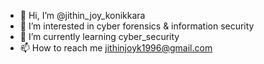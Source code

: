 - 👋 Hi, I’m @jithin_joy_konikkara
- 👀 I’m interested in cyber forensics & information security
- 🌱 I’m currently learning cyber_security
- 📫 How to reach me jithinjoyk1996@gmail.com

<!---
jithinjoyk/jithinjoyk is a ✨ special ✨ repository because its `README.md` (this file) appears on your GitHub profile.
You can click the Preview link to take a look at your changes.
--->
